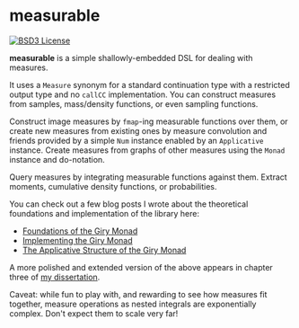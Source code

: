 
# measurable

[![BSD3 License](https://img.shields.io/badge/license-BSD3-blue.svg)](https://github.com/jtobin/measurable/blob/master/LICENSE)

**measurable** is a simple shallowly-embedded DSL for dealing with measures.

It uses a `Measure` synonym for a standard continuation type with a restricted
output type and no `callCC` implementation.  You can construct measures from
samples, mass/density functions, or even sampling functions.

Construct image measures by `fmap`-ing measurable functions over them, or
create new measures from existing ones by measure convolution and friends
provided by a simple `Num` instance enabled by an `Applicative` instance.
Create measures from graphs of other measures using the `Monad` instance and
do-notation.

Query measures by integrating measurable functions against them.  Extract
moments, cumulative density functions, or probabilities.

You can check out a few blog posts I wrote about the theoretical foundations
and implementation of the library here:

* [Foundations of the Giry Monad][foun]
* [Implementing the Giry Monad][impl]
* [The Applicative Structure of the Giry Monad][appl]

A more polished and extended version of the above appears in chapter three of
[my dissertation][diss].

Caveat: while fun to play with, and rewarding to see how measures fit together,
measure operations as nested integrals are exponentially complex.  Don't expect
them to scale very far!

[diss]: https://jtobin.io/assets/jtobin-dissertation.pdf
[foun]: https://jtobin.io/giry-monad-foundations
[impl]: https://jtobin.io/giry-monad-implementation
[appl]: https://jtobin.io/giry-monad-applicative
